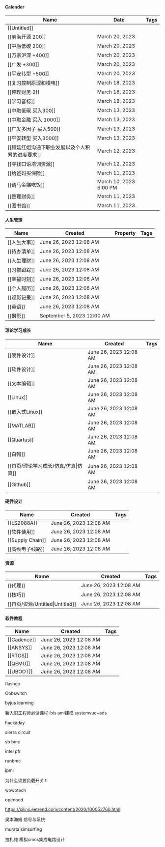 #### Calender

|Name|Date|Tags|
|---|---|---|
|[[Untitled]]|||
|[[前海开源 200]]|March 20, 2023||
|[[中融低碳 200]]|March 20, 2023||
|[[万家沪深 +400]]|March 20, 2023||
|[[广发 +300]]|March 20, 2023||
|[[平安转型 +500]]|March 20, 2023||
|[[复习控制原理和模电]]|March 18, 2023||
|[[整理财务 2]]|March 18, 2023||
|[[学习音标]]|March 18, 2023||
|[[中融低碳 买入300]]|March 13, 2023||
|[[中融金融 买入 1000]]|March 13, 2023||
|[[广发多因子 买入500]]|March 13, 2023||
|[[平安转型 买入3000]]|March 13, 2023||
|[[和延红姐沟通下职业发展以及个人积累的进度要求]]|March 12, 2023||
|[[寻找口语培训资源]]|March 12, 2023||
|[[给爸妈买保险]]|March 11, 2023||
|[[请马金娣吃饭]]|March 10, 2023 6:00 PM||
|[[整理财务]]|March 11, 2023||
|[[图书馆]]|March 11, 2023||

  
  

  

#### 人生管理

|Name|Created|Property|Tags|
|---|---|---|---|
|[[人生大事]]|June 26, 2023 12:08 AM|||
|[[待办清单]]|June 26, 2023 12:08 AM|||
|[[人生理财]]|June 26, 2023 12:08 AM|||
|[[习惯跟踪]]|June 26, 2023 12:08 AM|||
|[[幸福时刻]]|June 26, 2023 12:08 AM|||
|[[个人履历]]|June 26, 2023 12:08 AM|||
|[[观影记录]]|June 26, 2023 12:08 AM|||
|[[英语]]|June 26, 2023 12:08 AM|||
|[[摄影]]|September 5, 2023 12:00 AM|||

  
  

#### 理论学习成长

|Name|Created|Tags|
|---|---|---|
|[[硬件设计]]|June 26, 2023 12:08 AM||
|[[软件设计]]|June 26, 2023 12:08 AM||
|[[文本编辑]]|June 26, 2023 12:08 AM||
|[[Linux]]|June 26, 2023 12:08 AM||
|[[嵌入式Linux]]|June 26, 2023 12:08 AM||
|[[MATLAB]]|June 26, 2023 12:08 AM||
|[[Quartus]]|June 26, 2023 12:08 AM||
|[[白帽]]|June 26, 2023 12:08 AM||
|[[首页/理论学习成长/仿真/仿真\|仿真]]|June 26, 2023 12:08 AM||
|[[Github]]|June 26, 2023 12:08 AM||

  
  

#### 硬件设计

|Name|Created|Tags|
|---|---|---|
|[[LS2088A]]|June 26, 2023 12:08 AM||
|[[软件使用]]|June 26, 2023 12:08 AM||
|[[Supply Chain]]|June 26, 2023 12:08 AM||
|[[高频电子线路]]|June 26, 2023 12:08 AM||

  
  

#### 资源

|Name|Created|Tags|
|---|---|---|
|[[代理]]|June 26, 2023 12:08 AM||
|[[技巧]]|June 26, 2023 12:08 AM||
|[[首页/资源/Untitled\|Untitled]]|June 26, 2023 12:08 AM||

  
  

#### 软件教程

|Name|Created|Tags|
|---|---|---|
|[[Cadence]]|June 26, 2023 12:08 AM||
|[[ANSYS]]|June 26, 2023 12:08 AM||
|[[RTOS]]|June 26, 2023 12:08 AM||
|[[QEMU]]|June 26, 2023 12:08 AM||
|[[UBOOT]]|June 26, 2023 12:08 AM||

  
  

[](https://www.notion.soundefined)

  

  

  

flashcp

Oobswitch

  

byjus learning

  

新入职工程师必读课程 ibis ami建模 systemvue+ads

hackaday

sierra circuit

sb bmc

intel pfr

runbmc

ipmi

为什么须要负载开关 ti

wowotech

openocd

https://xilinx.eetrend.com/content/2020/100052760.html

奥本海姆 信号与系统

  

murata simsurfing

  

拉扎维 模拟cmos集成电路设计